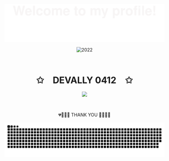 <p align="center">
  <img  src="assets/Bottom_up.svg"
    alt="example" />
</p>

<p align="center">
  <img  src="assets/2022.gif"
    alt="2022" />
</p>

<br>
<p align="center">
    <h1 align="center">✩&emsp;DEVALLY 0412&emsp;✩</h1>
</p>
<p align="center">
    <img src="https://readme-typing-svg.herokuapp.com/?lines=Yoooooooooooooooo;Welcome+to+my+profile!;Have+a+look+around!&font=Fira%20Code&color=%23D62F79&center=true&width=280&height=50">
</p>
<br>
<p align="center">💔💙💓💝 THANK YOU 💚💗💘💖</p>
<p align="center">
  <img  src="github-contribution-grid-snake.svg"
    alt="example" />
</p>
